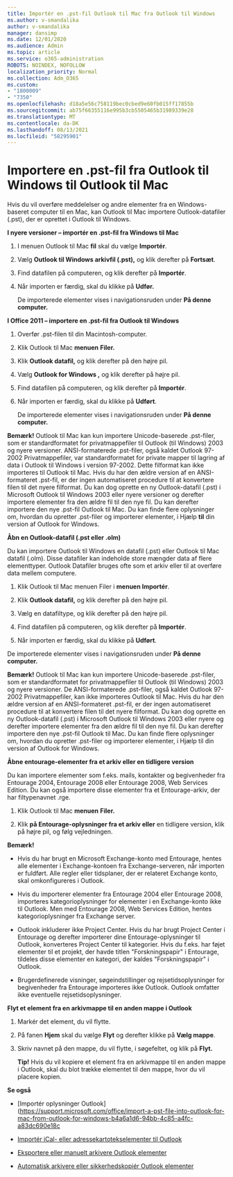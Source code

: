 ```yaml
---
title: Importér en .pst-fil Outlook til Mac fra Outlook til Windows
ms.author: v-smandalika
author: v-smandalika
manager: dansimp
ms.date: 12/01/2020
ms.audience: Admin
ms.topic: article
ms.service: o365-administration
ROBOTS: NOINDEX, NOFOLLOW
localization_priority: Normal
ms.collection: Adm_O365
ms.custom:
- "1800009"
- "7350"
ms.openlocfilehash: d18a5e56c758119bec0cbed9e60fb015ff17855b
ms.sourcegitcommit: ab75f66355116e995b3cb5505465b31989339e28
ms.translationtype: MT
ms.contentlocale: da-DK
ms.lasthandoff: 08/13/2021
ms.locfileid: "58295901"
---
```

# <a name="import-a-pst-file-from-outlook-for-windows-to-outlook-for-mac"></a>Importere en .pst-fil fra Outlook til Windows til Outlook til Mac 

Hvis du vil overføre meddelelser og andre elementer fra en Windows-baseret computer til en Mac, kan Outlook til Mac importere Outlook-datafiler (.pst), der er oprettet i Outlook til Windows.

**I nyere versioner – importér en .pst-fil fra Windows til Mac**

1. I menuen Outlook til Mac **fil** skal du vælge **Importér**.

2. Vælg **Outlook til Windows arkivfil (.pst),** og klik derefter på **Fortsæt**.

3. Find datafilen på computeren, og klik derefter på **Importér**.

4. Når importen er færdig, skal du klikke på **Udfør.**

   De importerede elementer vises i navigationsruden under **På denne computer.**


**I Office 2011 – importere en .pst-fil fra Outlook til Windows**

1. Overfør .pst-filen til din Macintosh-computer.

2. Klik Outlook til Mac **menuen** **Filer.**

3. Klik **Outlook datafil,** og klik derefter på den højre pil.

4. Vælg **Outlook for Windows ,** og klik derefter på højre pil.

5. Find datafilen på computeren, og klik derefter på **Importér**.

6. Når importen er færdig, skal du klikke på **Udført**.

   De importerede elementer vises i navigationsruden under **På denne computer.**

**Bemærk!** Outlook til Mac kan kun importere Unicode-baserede .pst-filer, som er standardformatet for privatmappefiler til Outlook (til Windows) 2003 og nyere versioner. ANSI-formaterede .pst-filer, også kaldet Outlook 97-2002 Privatmappefiler, var standardformatet for private mapper til lagring af data i Outlook til Windows i version 97-2002. Dette filformat kan ikke importeres til Outlook til Mac. Hvis du har den ældre version af en ANSI-formateret .pst-fil, er der ingen automatiseret procedure til at konvertere filen til det nyere filformat. Du kan dog oprette en ny Outlook-datafil (.pst) i Microsoft Outlook til Windows 2003 eller nyere versioner og derefter importere elementer fra den ældre fil til den nye fil. Du kan derefter importere den nye .pst-fil Outlook til Mac. Du kan finde flere oplysninger om, hvordan du opretter .pst-filer og importerer elementer, i Hjælp **til** din version af Outlook for Windows.

**Åbn en Outlook-datafil (.pst eller .olm)**

Du kan importere Outlook til Windows en datafil (.pst) eller Outlook til Mac datafil (.olm). Disse datafiler kan indeholde store mængder data af flere elementtyper. Outlook Datafiler bruges ofte som et arkiv eller til at overføre data mellem computere.

1. Klik Outlook til Mac menuen Filer i **menuen Importér**.

2. Klik **Outlook datafil,** og klik derefter på den højre pil.

3. Vælg en datafiltype, og klik derefter på den højre pil.

4. Find datafilen på computeren, og klik derefter på **Importér**.

5. Når importen er færdig, skal du klikke på **Udført**.

De importerede elementer vises i navigationsruden under **På denne computer.**

**Bemærk!** Outlook til Mac kan kun importere Unicode-baserede .pst-filer, som er standardformatet for privatmappefiler til Outlook (til Windows) 2003 og nyere versioner. De ANSI-formaterede .pst-filer, også kaldet Outlook 97-2002 Privatmappefiler, kan ikke importeres Outlook til Mac. Hvis du har den ældre version af en ANSI-formateret .pst-fil, er der ingen automatiseret procedure til at konvertere filen til det nyere filformat. Du kan dog oprette en ny Outlook-datafil (.pst) i Microsoft Outlook til Windows 2003 eller nyere og derefter importere elementer fra den ældre fil til den nye fil. Du kan derefter importere den nye .pst-fil Outlook til Mac. Du kan finde flere oplysninger om, hvordan du opretter .pst-filer og importerer elementer, i Hjælp til din version af Outlook for Windows. 

**Åbne entourage-elementer fra et arkiv eller en tidligere version**

Du kan importere elementer som f.eks. mails, kontakter og begivenheder fra Entourage 2004, Entourage 2008 eller Entourage 2008, Web Services Edition. Du kan også importere disse elementer fra et Entourage-arkiv, der har filtypenavnet .rge.

1. Klik Outlook til Mac **menuen** **Filer.**

2. Klik **på Entourage-oplysninger fra et arkiv eller** en tidligere version, klik på højre pil, og følg vejledningen.

**Bemærk!**
- Hvis du har brugt en Microsoft Exchange-konto med Entourage, hentes alle elementer i Exchange-kontoen fra Exchange-serveren, når importen er fuldført. Alle regler eller tidsplaner, der er relateret Exchange konto, skal omkonfigureres i Outlook.

- Hvis du importerer elementer fra Entourage 2004 eller Entourage 2008, importeres kategorioplysninger for elementer i en Exchange-konto ikke til Outlook. Men med Entourage 2008, Web Services Edition, hentes kategorioplysninger fra Exchange server.

- Outlook inkluderer ikke Project Center. Hvis du har brugt Project Center i Entourage og derefter importerer dine Entourage-oplysninger til Outlook, konverteres Project Center til kategorier. Hvis du f.eks. har føjet elementer til et projekt, der havde titlen "Forskningspapir" i Entourage, tildeles disse elementer en kategori, der kaldes "Forskningspapir" i Outlook.

- Brugerdefinerede visninger, søgeindstillinger og rejsetidsoplysninger for begivenheder fra Entourage importeres ikke Outlook. Outlook omfatter ikke eventuelle rejsetidsoplysninger.

**Flyt et element fra en arkivmappe til en anden mappe i Outlook**

1. Markér det element, du vil flytte.

2. På fanen **Hjem** skal du vælge **Flyt** og derefter klikke på **Vælg mappe**.

3. Skriv navnet på den mappe, du vil flytte, i søgefeltet, og klik på **Flyt.**

   **Tip!** Hvis du vil kopiere et element fra en arkivmappe til en anden mappe i Outlook, skal du blot trække elementet til den mappe, hvor du vil placere kopien.

**Se også**

- [Importér oplysninger Outlook] (https://support.microsoft.com/office/import-a-pst-file-into-outlook-for-mac-from-outlook-for-windows-b4a6a1d6-94bb-4c85-a4fc-a83dc690e18c

- [Importér iCal- eller adressekartotekselementer til Outlook](https://support.microsoft.com/office/import-ical-or-address-book-items-into-outlook-for-mac-0450a248-6a40-4f84-ba9c-6c545bc11639)


- [Eksportere eller manuelt arkivere Outlook elementer](https://support.microsoft.com/office/export-items-to-an-archive-file-in-outlook-for-mac-281a62bf-cc42-46b1-9ad5-6bda80ca3106)

- [Automatisk arkivere eller sikkerhedskopiér Outlook elementer](https://support.microsoft.com/office/automatically-archive-or-back-up-outlook-for-mac-items-441fcce5-2262-4b64-ac8c-fa949df989f5)
